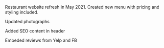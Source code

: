 Restaurant website refresh in May 2021. Created new menu with pricing and styling included.

Updated photographs

Added SEO content in header

Embeded reviews from Yelp and FB
